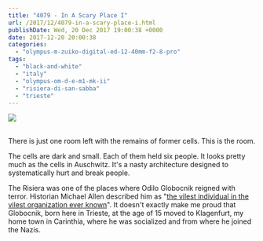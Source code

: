 ```yaml
---
title: "4079 - In A Scary Place I"
url: /2017/12/4079-in-a-scary-place-i.html
publishDate: Wed, 20 Dec 2017 19:00:38 +0000
date: 2017-12-20 20:00:38
categories: 
  - "olympus-m-zuiko-digital-ed-12-40mm-f2-8-pro"
tags: 
  - "black-and-white"
  - "italy"
  - "olympus-om-d-e-m1-mk-ii"
  - "risiera-di-san-sabba"
  - "trieste"
---
```

<div class="container">
<div class="center"><a target="_blank" href="https://d25zfm9zpd7gm5.cloudfront.net/1200x1200/2017/20170526_110212_lr.jpg"><img class="webfeedsFeaturedVisual" src="https://d25zfm9zpd7gm5.cloudfront.net/0600x0600/2017/20170526_110212_lr.jpg" /></a></div>
</div>
<br />

There is just one room left with the remains of former cells. This is the room.

<a target="_blank" href="https://d25zfm9zpd7gm5.cloudfront.net/1200x1200/2017/20170526_110020_lr.jpg"><img style="margin: 0pt 0px 0pt 10px; float: right;" src="https://d25zfm9zpd7gm5.cloudfront.net/0150x0150/2017/20170526_110020_lr.jpg" alt="" border="0" /></a> The cells are dark and small. Each of them held six people. It looks pretty much as the cells in Auschwitz. It's a nasty architecture designed to systematically hurt and break people. 

<a target="_blank" href="https://d25zfm9zpd7gm5.cloudfront.net/1200x1200/2017/20170526_105823_lr.jpg"><img style="margin: 0pt 10px 0pt 0px; float: left;" src="https://d25zfm9zpd7gm5.cloudfront.net/0150x0150/2017/20170526_105823_lr.jpg" alt="" border="0" /></a> The Risiera was one of the places where Odilo Globocnik reigned with terror. Historian Michael Allen described him as "<a href="https://en.wikipedia.org/wiki/Odilo_Globocnik" rel="noopener" target="_blank">the vilest individual in the vilest organization ever known</a>". It doesn't exactly make me proud that Globocnik, born here in Trieste, at the age of 15 moved to Klagenfurt, my home town in Carinthia, where he was socialized and from where he joined the Nazis.
